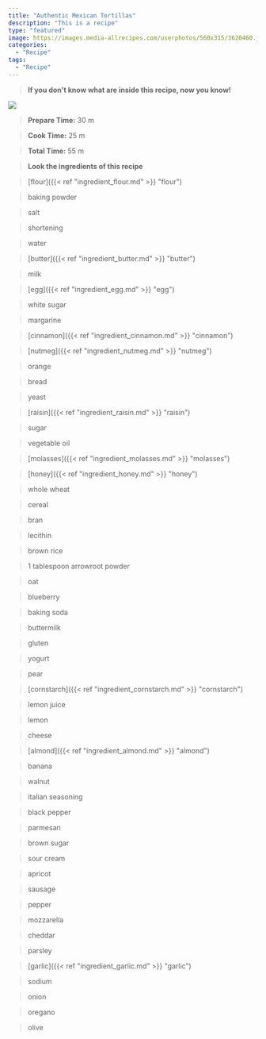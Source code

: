 ```yaml
---
title: "Authentic Mexican Tortillas"
description: "This is a recipe"
type: "featured"
image: https://images.media-allrecipes.com/userphotos/560x315/3620460.jpg
categories: 
  - "Recipe"
tags: 
  - "Recipe"
---
```



>**If you don't know what are inside this recipe, now you know!**

![](../images/Recipes-Banner.jpg)
> **Prepare Time:** 30 m


> **Cook Time:** 25 m


> **Total Time:** 55 m

> **Look the ingredients of this recipe**

> [flour]({{< ref "ingredient_flour.md" >}} "flour")

> baking powder

> salt

> shortening

> water

> [butter]({{< ref "ingredient_butter.md" >}} "butter")

> milk

> [egg]({{< ref "ingredient_egg.md" >}} "egg")

> white sugar

> margarine

> [cinnamon]({{< ref "ingredient_cinnamon.md" >}} "cinnamon")

> [nutmeg]({{< ref "ingredient_nutmeg.md" >}} "nutmeg")

> orange

> bread

> yeast

> [raisin]({{< ref "ingredient_raisin.md" >}} "raisin")

> sugar

> vegetable oil

> [molasses]({{< ref "ingredient_molasses.md" >}} "molasses")

> [honey]({{< ref "ingredient_honey.md" >}} "honey")

> whole wheat

> cereal

> bran

> lecithin

> brown rice

> 1 tablespoon arrowroot powder

> oat

> blueberry

> baking soda

> buttermilk

> gluten

> yogurt

> pear

> [cornstarch]({{< ref "ingredient_cornstarch.md" >}} "cornstarch")

> lemon juice

> lemon

> cheese

> [almond]({{< ref "ingredient_almond.md" >}} "almond")

> banana

> walnut

> italian seasoning

> black pepper

> parmesan

> brown sugar

> sour cream

> apricot

> sausage

> pepper

> mozzarella

> cheddar

> parsley

> [garlic]({{< ref "ingredient_garlic.md" >}} "garlic")

> sodium

> onion

> oregano

> olive

